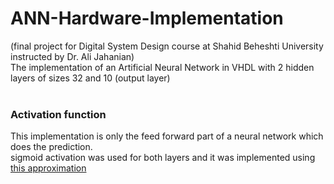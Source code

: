 # ANN-Hardware-Implementation
(final project for Digital System Design course at Shahid Beheshti University instructed by Dr. Ali Jahanian) <br>
The implementation of an Artificial Neural Network in VHDL with 2 hidden layers of sizes 32 and 10 (output layer) <br><br>

### Activation function
This implementation is only the feed forward part of a neural network which does the prediction. <br>
sigmoid activation was used for both layers and it was implemented using [this approximation](https://mail.uotechnology.edu.iq/dep-eee/papers/Implementation%20of%20a%20Sigmoid%20Activation%20function%20for%20Neural%20N.pdf)
